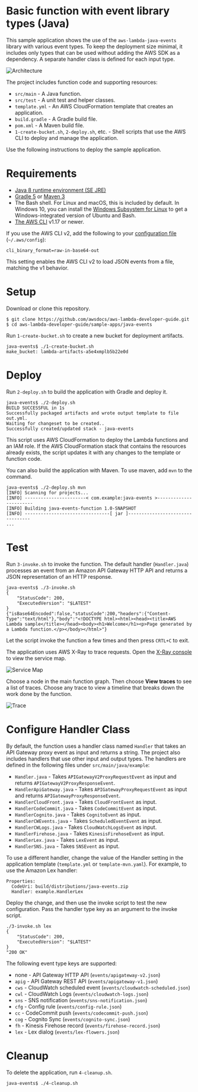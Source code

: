 # Basic function with event library types (Java)

This sample application shows the use of the `aws-lambda-java-events` library with various event types. To keep the deployment size minimal, it includes only types that can be used without adding the AWS SDK as a dependency. A separate handler class is defined for each input type.

![Architecture](/sample-apps/java-events/images/sample-java-events.png)

The project includes function code and supporting resources:
- `src/main` - A Java function.
- `src/test` - A unit test and helper classes.
- `template.yml` - An AWS CloudFormation template that creates an application.
- `build.gradle` - A Gradle build file.
- `pom.xml` - A Maven build file.
- `1-create-bucket.sh`, `2-deploy.sh`, etc. - Shell scripts that use the AWS CLI to deploy and manage the application.

Use the following instructions to deploy the sample application.

# Requirements 
- [Java 8 runtime environment (SE JRE)](https://www.oracle.com/java/technologies/javase-downloads.html)
- [Gradle 5](https://gradle.org/releases/) or [Maven 3](https://maven.apache.org/docs/history.html)
- The Bash shell. For Linux and macOS, this is included by default. In Windows 10, you can install the [Windows Subsystem for Linux](https://docs.microsoft.com/en-us/windows/wsl/install-win10) to get a Windows-integrated version of Ubuntu and Bash.
- [The AWS CLI](https://docs.aws.amazon.com/cli/latest/userguide/cli-chap-install.html) v1.17 or newer.

If you use the AWS CLI v2, add the following to your [configuration file](https://docs.aws.amazon.com/cli/latest/userguide/cli-configure-files.html) (`~/.aws/config`):

```
cli_binary_format=raw-in-base64-out
```

This setting enables the AWS CLI v2 to load JSON events from a file, matching the v1 behavior.

# Setup
Download or clone this repository.

    $ git clone https://github.com/awsdocs/aws-lambda-developer-guide.git
    $ cd aws-lambda-developer-guide/sample-apps/java-events

Run `1-create-bucket.sh` to create a new bucket for deployment artifacts.

    java-events$ ./1-create-bucket.sh
    make_bucket: lambda-artifacts-a5e4xmplb5b22e0d

# Deploy
Run `2-deploy.sh` to build the application with Gradle and deploy it.

    java-events$ ./2-deploy.sh
    BUILD SUCCESSFUL in 1s
    Successfully packaged artifacts and wrote output template to file out.yml.
    Waiting for changeset to be created..
    Successfully created/updated stack - java-events

This script uses AWS CloudFormation to deploy the Lambda functions and an IAM role. If the AWS CloudFormation stack that contains the resources already exists, the script updates it with any changes to the template or function code.

You can also build the application with Maven. To use maven, add `mvn` to the command.

    java-events$ ./2-deploy.sh mvn
    [INFO] Scanning for projects...
    [INFO] -----------------------< com.example:java-events >-----------------------
    [INFO] Building java-events-function 1.0-SNAPSHOT
    [INFO] --------------------------------[ jar ]---------------------------------
    ...

# Test
Run `3-invoke.sh` to invoke the function. The default handler (`Handler.java`) processes an event from an Amazon API Gateway HTTP API and returns a JSON representation of an HTTP response.

    java-events$ ./3-invoke.sh
    {
        "StatusCode": 200,
        "ExecutedVersion": "$LATEST"
    }
    {"isBase64Encoded":false,"statusCode":200,"headers":{"Content-Type":"text/html"},"body":"<!DOCTYPE html><html><head><title>AWS Lambda sample</title></head><body><h1>Welcome</h1><p>Page generated by a Lambda function.</p></body></html>"}

Let the script invoke the function a few times and then press `CRTL+C` to exit.

The application uses AWS X-Ray to trace requests. Open the [X-Ray console](https://console.aws.amazon.com/xray/home#/service-map) to view the service map.

![Service Map](/sample-apps/java-events/images/java-events-servicemap.png)

Choose a node in the main function graph. Then choose **View traces** to see a list of traces. Choose any trace to view a timeline that breaks down the work done by the function.

![Trace](/sample-apps/java-events/images/java-events-trace.png)

# Configure Handler Class

By default, the function uses a handler class named `Handler` that takes an API Gateway proxy event as input and returns a string. The project also includes handlers that use other input and output types. The handlers are defined in the following files under `src/main/java/example`:

- `Handler.java` - Takes `APIGatewayV2ProxyRequestEvent` as input and returns `APIGatewayV2ProxyResponseEvent`.
- `HandlerApiGateway.java` - Takes `APIGatewayProxyRequestEvent` as input and returns `APIGatewayProxyResponseEvent`.
- `HandlerCloudFront.java` - Takes `CloudFrontEvent` as input.
- `HandlerCodeCommit.java` - Takes `CodeCommitEvent` as input.
- `HandlerCognito.java` - Takes `CognitoEvent` as input.
- `HandlerCWEvents.java` - Takes `ScheduledEventEvent` as input.
- `HandlerCWLogs.java` - Takes `CloudWatchLogsEvent` as input.
- `HandlerFirehose.java` - Takes `KinesisFirehoseEvent` as input.
- `HandlerLex.java` - Takes `LexEvent` as input.
- `HandlerSNS.java` - Takes `SNSEvent` as input.

To use a different handler, change the value of the Handler setting in the application template (`template.yml` or `template-mvn.yaml`). For example, to use the Amazon Lex handler:

    Properties:
      CodeUri: build/distributions/java-events.zip
      Handler: example.HandlerLex

Deploy the change, and then use the invoke script to test the new configuration. Pass the handler type key as an argument to the invoke script.

    ./3-invoke.sh lex
    {
        "StatusCode": 200,
        "ExecutedVersion": "$LATEST"
    }
    "200 OK"

The following event type keys are supported:
- none - API Gateway HTTP API (`events/apigateway-v2.json`)
- `apig` - API Gateway REST API (`events/apigateway-v1.json`)
- `cws` - CloudWatch scheduled event (`events/cloudwatch-scheduled.json`)
- `cwl` - CloudWatch Logs (`events/cloudwatch-logs.json`)
- `sns` - SNS notification (`events/sns-notification.json`)
- `cfg` - Config rule (`events/config-rule.json`)
- `cc` - CodeCommit push (`events/codecommit-push.json`)
- `cog` - Cognito Sync (`events/cognito-sync.json`)
- `fh` - Kinesis Firehose record (`events/firehose-record.json`)
- `lex` - Lex dialog (`events/lex-flowers.json`)

# Cleanup
To delete the application, run `4-cleanup.sh`.

    java-events$ ./4-cleanup.sh
